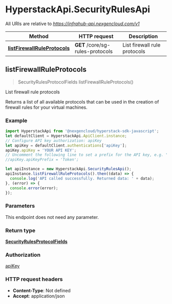 # HyperstackApi.SecurityRulesApi

All URIs are relative to *https://infrahub-api.nexgencloud.com/v1*

Method | HTTP request | Description
------------- | ------------- | -------------
[**listFirewallRuleProtocols**](SecurityRulesApi.md#listFirewallRuleProtocols) | **GET** /core/sg-rules-protocols | List firewall rule protocols



## listFirewallRuleProtocols

> SecurityRulesProtocolFields listFirewallRuleProtocols()

List firewall rule protocols

Returns a list of all available protocols that can be used in the creation of firewall rules for your virtual machines.

### Example

```javascript
import HyperstackApi from '@nexgencloud/hyperstack-sdk-javascript';
let defaultClient = HyperstackApi.ApiClient.instance;
// Configure API key authorization: apiKey
let apiKey = defaultClient.authentications['apiKey'];
apiKey.apiKey = 'YOUR API KEY';
// Uncomment the following line to set a prefix for the API key, e.g. "Token" (defaults to null)
//apiKey.apiKeyPrefix = 'Token';

let apiInstance = new HyperstackApi.SecurityRulesApi();
apiInstance.listFirewallRuleProtocols().then((data) => {
  console.log('API called successfully. Returned data: ' + data);
}, (error) => {
  console.error(error);
});

```

### Parameters

This endpoint does not need any parameter.

### Return type

[**SecurityRulesProtocolFields**](SecurityRulesProtocolFields.md)

### Authorization

[apiKey](../README.md#apiKey)

### HTTP request headers

- **Content-Type**: Not defined
- **Accept**: application/json


